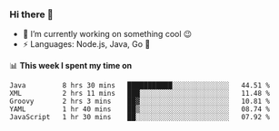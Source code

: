 ### Hi there 👋

<!--
**nodejh/nodejh** is a ✨ _special_ ✨ repository because its `README.md` (this file) appears on your GitHub profile.

Here are some ideas to get you started:

- 🔭 I’m currently working on ...
- 🌱 I’m currently learning ...
- 👯 I’m looking to collaborate on ...
- 🤔 I’m looking for help with ...
- 💬 Ask me about ...
- 📫 How to reach me: ...
- 😄 Pronouns: ...
- ⚡ Fun fact: ...
-->

- 🔭 I’m currently working on something cool :wink:
- ⚡ Languages: Node.js, Java, Go :thought_balloon:

📊 **This week I spent my time on**

<!--START_SECTION:waka-->
```text
Java         8 hrs 30 mins   ███████████░░░░░░░░░░░░░░   44.51 % 
XML          2 hrs 11 mins   ███░░░░░░░░░░░░░░░░░░░░░░   11.48 % 
Groovy       2 hrs 3 mins    ██▓░░░░░░░░░░░░░░░░░░░░░░   10.81 % 
YAML         1 hr 40 mins    ██▒░░░░░░░░░░░░░░░░░░░░░░   08.74 % 
JavaScript   1 hr 30 mins    ██░░░░░░░░░░░░░░░░░░░░░░░   07.92 % 
```
<!--END_SECTION:waka-->


<!--
:traffic_light: **Visitors**

![visitors](https://visitor-badge.glitch.me/badge?page_id=nodejh.nodejh)
-->
